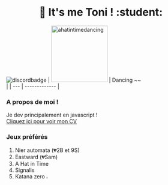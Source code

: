 <H1 align = "center">👋 It's me Toni ! :student:	</h1>


![discordbadge](https://lobobot.com/box/tft/tVleEHVtxFWFwOXL)
| <img src="https://c.tenor.com/mKRV-5rBGYgAAAAC/tenor.gif" alt="ahatintimedancing" width="150" height="150"> | Dancing ~~<br> |
| --- | ------------- |

### A propos de moi !

Je dev principalement en javascript !  
[Cliquez ici pour voir mon CV](https://github.com/ToniPortal/ToniPortal/blob/main/Toni_PASTRE-CV_2023-V4.2.pdf)


### Jeux préférés
1. Nier automata (💔2B et 9S)
2. Eastward (💔Sam)
3. A Hat in Time
4. Signalis
5. Katana zero <img src="https://github.com/ToniPortal/ToniPortal/blob/main/emoji/katanazero.gif" alt="katanazero" width="2%" height="3%">
